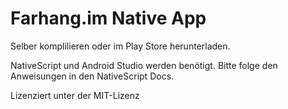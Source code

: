 # Farhang.im Native App

Selber komplilieren oder im Play Store herunterladen.

NativeScript und Android Studio werden benötigt. Bitte folge den Anweisungen
in den NativeScript Docs.

Lizenziert unter der MIT-Lizenz